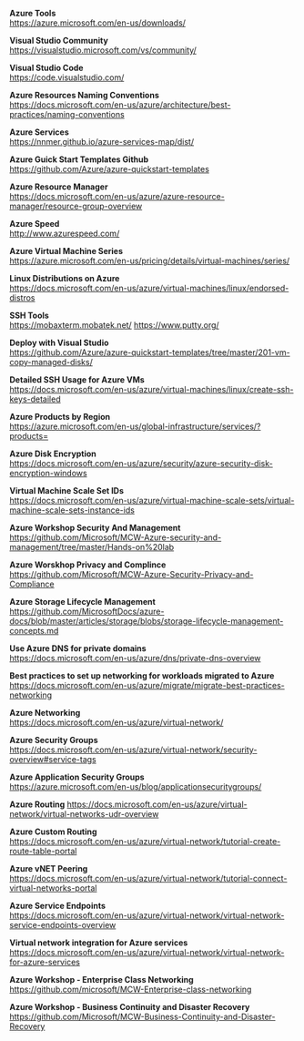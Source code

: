 **Azure Tools**\
https://azure.microsoft.com/en-us/downloads/

**Visual Studio Community**\
https://visualstudio.microsoft.com/vs/community/

**Visual Studio Code**\
https://code.visualstudio.com/

**Azure Resources Naming Conventions**\
https://docs.microsoft.com/en-us/azure/architecture/best-practices/naming-conventions

**Azure Services**\
https://nnmer.github.io/azure-services-map/dist/

**Azure Guick Start Templates Github**\
https://github.com/Azure/azure-quickstart-templates

**Azure Resource Manager**\
https://docs.microsoft.com/en-us/azure/azure-resource-manager/resource-group-overview

**Azure Speed**\
http://www.azurespeed.com/

**Azure Virtual Machine Series**\
https://azure.microsoft.com/en-us/pricing/details/virtual-machines/series/

**Linux Distributions on Azure**\
https://docs.microsoft.com/en-us/azure/virtual-machines/linux/endorsed-distros

**SSH Tools**\
https://mobaxterm.mobatek.net/
https://www.putty.org/

**Deploy with Visual Studio**\
https://github.com/Azure/azure-quickstart-templates/tree/master/201-vm-copy-managed-disks/

**Detailed SSH Usage for Azure VMs**\
https://docs.microsoft.com/en-us/azure/virtual-machines/linux/create-ssh-keys-detailed

**Azure Products by Region**\
https://azure.microsoft.com/en-us/global-infrastructure/services/?products=

**Azure Disk Encryption**\
https://docs.microsoft.com/en-us/azure/security/azure-security-disk-encryption-windows

**Virtual Machine Scale Set IDs**\
https://docs.microsoft.com/en-us/azure/virtual-machine-scale-sets/virtual-machine-scale-sets-instance-ids

**Azure Workshop Security  And Management**\
https://github.com/Microsoft/MCW-Azure-security-and-management/tree/master/Hands-on%20lab

**Azure Worskhop Privacy and Complince**\
https://github.com/Microsoft/MCW-Azure-Security-Privacy-and-Compliance

**Azure Storage Lifecycle Management**\
https://github.com/MicrosoftDocs/azure-docs/blob/master/articles/storage/blobs/storage-lifecycle-management-concepts.md

**Use Azure DNS for private domains**\
https://docs.microsoft.com/en-us/azure/dns/private-dns-overview

**Best practices to set up networking for workloads migrated to Azure**\
https://docs.microsoft.com/en-us/azure/migrate/migrate-best-practices-networking

**Azure Networking**\
https://docs.microsoft.com/en-us/azure/virtual-network/

**Azure Security Groups**\
https://docs.microsoft.com/en-us/azure/virtual-network/security-overview#service-tags

**Azure Application Security Groups**\
https://azure.microsoft.com/en-us/blog/applicationsecuritygroups/

**Azure Routing**
https://docs.microsoft.com/en-us/azure/virtual-network/virtual-networks-udr-overview

**Azure Custom Routing**\
https://docs.microsoft.com/en-us/azure/virtual-network/tutorial-create-route-table-portal

**Azure vNET Peering**\
https://docs.microsoft.com/en-us/azure/virtual-network/tutorial-connect-virtual-networks-portal

**Azure Service Endpoints**\
https://docs.microsoft.com/en-us/azure/virtual-network/virtual-network-service-endpoints-overview

**Virtual network integration for Azure services**\
https://docs.microsoft.com/en-us/azure/virtual-network/virtual-network-for-azure-services

**Azure Workshop - Enterprise Class Networking**\
https://github.com/microsoft/MCW-Enterprise-class-networking

**Azure Workshop - Business Continuity and Disaster Recovery**\
https://github.com/Microsoft/MCW-Business-Continuity-and-Disaster-Recovery
